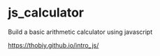 # js_calculator
Build a basic arithmetic calculator using javascript


https://thobiy.github.io/intro_js/
